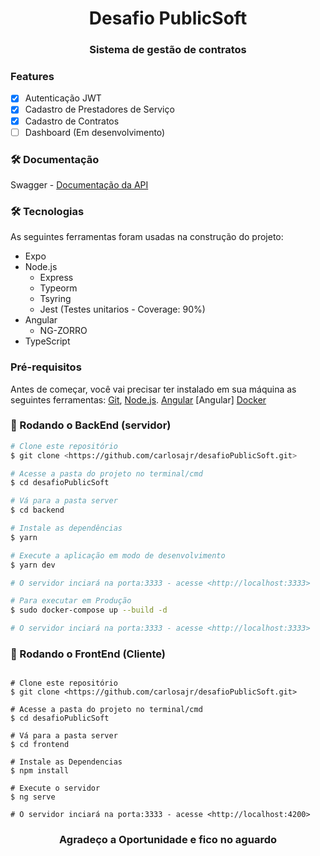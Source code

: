 
<h1 align="center">Desafio PublicSoft</h1>
<h3 align="center">Sistema de gestão de contratos</h3>

### Features
- [x] Autenticação JWT
- [x] Cadastro de Prestadores de Serviço
- [x] Cadastro de Contratos
- [ ] Dashboard (Em desenvolvimento)

### 🛠 Documentação 

Swagger - [Documentação da API](http://api.desafiopublicsoft.cvmakers.com.br/)

### 🛠 Tecnologias

As seguintes ferramentas foram usadas na construção do projeto:

- Expo
- Node.js
  - Express
  - Typeorm
  - Tsyring
  - Jest (Testes unitarios - Coverage: 90%) 
- Angular
  - NG-ZORRO
- TypeScript

### Pré-requisitos

Antes de começar, você vai precisar ter instalado em sua máquina as seguintes ferramentas:
[Git](https://git-scm.com), [Node.js](https://nodejs.org/en/). [Angular](https://angular.io/) [Angular] [Docker](https://www.docker.com/)

### 🎲 Rodando o BackEnd (servidor)

```bash
# Clone este repositório
$ git clone <https://github.com/carlosajr/desafioPublicSoft.git>

# Acesse a pasta do projeto no terminal/cmd
$ cd desafioPublicSoft

# Vá para a pasta server
$ cd backend

# Instale as dependências
$ yarn

# Execute a aplicação em modo de desenvolvimento
$ yarn dev 

# O servidor inciará na porta:3333 - acesse <http://localhost:3333>

# Para executar em Produção
$ sudo docker-compose up --build -d

# O servidor inciará na porta:3333 - acesse <http://localhost:3333>
```

### 🎲 Rodando o FrontEnd (Cliente)

```

# Clone este repositório
$ git clone <https://github.com/carlosajr/desafioPublicSoft.git>

# Acesse a pasta do projeto no terminal/cmd
$ cd desafioPublicSoft

# Vá para a pasta server
$ cd frontend

# Instale as Dependencias
$ npm install

# Execute o servidor
$ ng serve

# O servidor inciará na porta:3333 - acesse <http://localhost:4200>

```

<h3 align="center">Agradeço a Oportunidade e fico no aguardo</h3>


